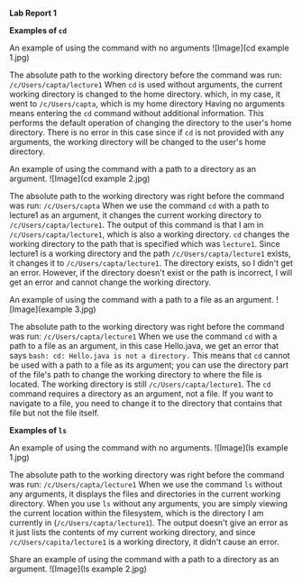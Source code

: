 **Lab Report 1** 

**Examples of `cd`**

An example of using the command with no arguments
![Image](cd example 1.jpg)

The absolute path to the working directory before the command was run: `/c/Users/capta/lecture1`
When `cd` is used without arguments, the current working directory is changed to the home directory. which, in my case, it went to `/c/Users/capta`, which is my home directory
Having no arguments means entering the `cd` command without additional information. This performs the default operation of changing the directory to the user's home directory. 
There is no error in this case since if `cd` is not provided with any arguments, the working directory will be changed to the user's home directory. 

An example of using the command with a path to a directory as an argument.
![Image](cd example 2.jpg)

The absolute path to the working directory was right before the command was run: `/c/Users/capta`
When we use the command `cd` with a path to lecture1 as an argument, it changes the current working directory to `/c/Users/capta/lecture1`. The output of this command is that I am in `/c/Users/capta/lecture1`, which is also a working directory.  `cd` changes the working directory to the path that is specified which was `lecture1`. Since lecture1 is a working directory and the path `/c/Users/capta/lecture1` exists, it changes it to `/c/Users/capta/lecture1`. 
The directory exists, so I didn't get an error. However, if the directory doesn't exist or the path is incorrect, I will get an error and cannot change the working directory.  

An example of using the command with a path to a file as an argument.
![Image](example 3.jpg)

The absolute path to the working directory was right before the command was run: `/c/Users/capta/lecture1`
When we use the command `cd` with a path to a file as an argument, in this case Hello.java, we get an error that says `bash: cd: Hello.java is not a directory.` 
This means that `cd` cannot be used with a path to a file as its argument; you can use the directory part of the file's path to change the working directory to where the file is located. The working directory is still `/c/Users/capta/lecture1`. The  `cd` command requires a directory as an argument, not a file. If you want to navigate to a file, you need to change it to the directory that contains that file but not the file itself. 

**Examples of `ls`**

An example of using the command with no arguments.
![Image](ls example 1.jpg)

The absolute path to the working directory was right before the command was run: `/c/Users/capta/lecture1`
When we use the command `ls` without any arguments, it displays the files and directories in the current working directory. When you use `ls` without any arguments, you are simply viewing the current location within the filesystem, which is the directory I am currently in (`/c/Users/capta/lecture1`). The output doesn't give an error as it just lists the contents of my current working directory, and since `/c/Users/capita/lecture1` is a working directory, it didn't cause an error. 

Share an example of using the command with a path to a directory as an argument.
![Image](ls example 2.jpg)


 

